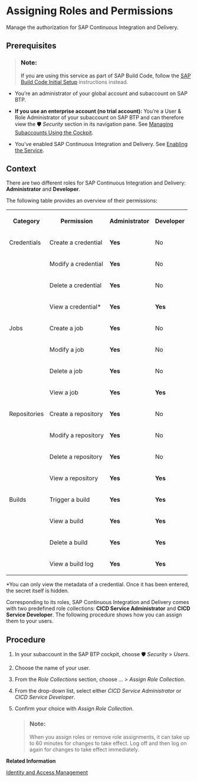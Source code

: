 <!-- loioc679ebdbe76142bd9fb1071e5e53511d -->

<link rel="stylesheet" type="text/css" href="css/sap-icons.css"/>

# Assigning Roles and Permissions

Manage the authorization for SAP Continuous Integration and Delivery.



<a name="loioc679ebdbe76142bd9fb1071e5e53511d__prereq_e2j_gvp_tdb"/>

## Prerequisites

> ### Note:  
> If you are using this service as part of SAP Build Code, follow the [SAP Build Code Initial Setup](https://help.sap.com/docs/build_code/d0d8f5bfc3d640478854e6f4e7c7584a/07698d7c31284e4db370acdf017cfd14.html?version=SHIP) instructions instead.

-   You’re an administrator of your global account and subaccount on SAP BTP.

-   **If you use an enterprise account \(no trial account\):** You’re a User & Role Administrator of your subaccount on SAP BTP and can therefore view the :shield: *Security* section in its navigation pane. See [Managing Subaccounts Using the Cockpit](https://help.sap.com/viewer/65de2977205c403bbc107264b8eccf4b/Cloud/en-US/55d0b6d8b96846b8ae93b85194df0944.html).

-   You've enabled SAP Continuous Integration and Delivery. See [Enabling the Service](enabling-the-service-c8ed09d.md).




<a name="loioc679ebdbe76142bd9fb1071e5e53511d__context_z3t_m3q_tdb"/>

## Context

There are two different roles for SAP Continuous Integration and Delivery: **Administrator** and **Developer**.

The following table provides an overview of their permissions:


<table>
<tr>
<th valign="top">

Category

</th>
<th valign="top">

Permission

</th>
<th valign="top">

Administrator

</th>
<th valign="top">

Developer

</th>
</tr>
<tr>
<td valign="top" rowspan="4">

Credentials

</td>
<td valign="top">

Create a credential

</td>
<td valign="top">

**Yes** 

</td>
<td valign="top">

No

</td>
</tr>
<tr>
<td valign="top">

Modify a credential

</td>
<td valign="top">

**Yes** 

</td>
<td valign="top">

No

</td>
</tr>
<tr>
<td valign="top">

Delete a credential

</td>
<td valign="top">

**Yes** 

</td>
<td valign="top">

No

</td>
</tr>
<tr>
<td valign="top">

View a credential\*

</td>
<td valign="top">

**Yes** 

</td>
<td valign="top">

**Yes** 

</td>
</tr>
<tr>
<td valign="top" rowspan="4">

Jobs

</td>
<td valign="top">

Create a job

</td>
<td valign="top">

**Yes** 

</td>
<td valign="top">

No

</td>
</tr>
<tr>
<td valign="top">

Modify a job

</td>
<td valign="top">

**Yes** 

</td>
<td valign="top">

No

</td>
</tr>
<tr>
<td valign="top">

Delete a job

</td>
<td valign="top">

**Yes** 

</td>
<td valign="top">

No

</td>
</tr>
<tr>
<td valign="top">

View a job

</td>
<td valign="top">

**Yes** 

</td>
<td valign="top">

**Yes** 

</td>
</tr>
<tr>
<td valign="top" rowspan="4">

Repositories

</td>
<td valign="top">

Create a repository

</td>
<td valign="top">

**Yes** 

</td>
<td valign="top">

No

</td>
</tr>
<tr>
<td valign="top">

Modify a repository

</td>
<td valign="top">

**Yes** 

</td>
<td valign="top">

No

</td>
</tr>
<tr>
<td valign="top">

Delete a repository

</td>
<td valign="top">

**Yes** 

</td>
<td valign="top">

No

</td>
</tr>
<tr>
<td valign="top">

View a repository

</td>
<td valign="top">

**Yes** 

</td>
<td valign="top">

**Yes** 

</td>
</tr>
<tr>
<td valign="top" rowspan="4">

Builds

</td>
<td valign="top">

Trigger a build

</td>
<td valign="top">

**Yes** 

</td>
<td valign="top">

**Yes** 

</td>
</tr>
<tr>
<td valign="top">

View a build

</td>
<td valign="top">

**Yes** 

</td>
<td valign="top">

**Yes** 

</td>
</tr>
<tr>
<td valign="top">

Delete a build

</td>
<td valign="top">

**Yes** 

</td>
<td valign="top">

**Yes** 

</td>
</tr>
<tr>
<td valign="top">

View a build log

</td>
<td valign="top">

**Yes** 

</td>
<td valign="top">

**Yes** 

</td>
</tr>
</table>

\*You can only view the metadata of a credential. Once it has been entered, the secret itself is hidden.

Corresponding to its roles, SAP Continuous Integration and Delivery comes with two predefined role collections: **CICD Service Administrator** and **CICD Service Developer**. The following procedure shows how you can assign them to your users.



<a name="loioc679ebdbe76142bd9fb1071e5e53511d__steps_wmd_x42_ykb"/>

## Procedure

1.  In your subaccount in the SAP BTP cockpit, choose :shield: *Security* \> *Users*.

2.  Choose the name of your user.

3.  From the *Role Collections* section, choose *...* \> *Assign Role Collection*.

4.  From the drop-down list, select either *CICD Service Administrator* or *CICD Service Developer*.

5.  Confirm your choice with *Assign Role Collection*.

    > ### Note:  
    > When you assign roles or remove role assignments, it can take up to 60 minutes for changes to take effect. Log off and then log on again for changes to take effect immediately.


**Related Information**  


[Identity and Access Management](identity-and-access-management-bb2cd0a.md#loiobb2cd0a57fc54525888a6988a7ab704c "Obtain information about authorization and user roles in SAP Continuous Integration and Delivery.")


